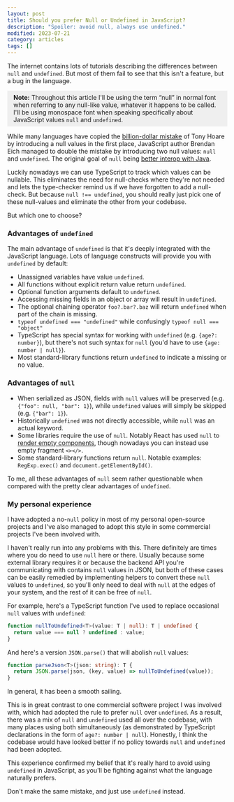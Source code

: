 ```yaml
---
layout: post
title: Should you prefer Null or Undefined in JavaScript?
description: "Spoiler: avoid null, always use undefined."
modified: 2023-07-21
category: articles
tags: []
---
```


The internet contains lots of tutorials describing the differences between `null` and `undefined`.
But most of them fail to see that this isn't a feature, but a bug in the language.

<p style="background: #efefef; padding: 0.5em 1em">
<strong>Note:</strong> Throughout this article I'll be using the term “null” in normal font
when referring to any null-like value, whatever it happens to be called.
I'll be using monospace font when speaking specifically about JavaScript values
<code>null</code> and <code>undefined</code>.
</p>

While many languages have copied the [billion-dollar mistake][null-mistake] of Tony Hoare
by introducing a null values in the first place,
JavaScript author Brendan Eich managed to double the mistake by introducing two null values:
`null` and `undefined`.
The original goal of `null` being [better interop with Java][java-interop].

Luckily nowadays we can use TypeScript to track which values can be nullable.
This eliminates the need for null-checks where they're not needed and
lets the type-checker remind us if we have forgotten to add a null-check.
But because `null !== undefined`, you should really just pick one of these
null-values and eliminate the other from your codebase.

But which one to choose?

### Advantages of `undefined`

The main advantage of `undefined` is that it's deeply integrated with the JavaScript language.
Lots of language constructs will provide you with `undefined` by default:

- Unassigned variables have value `undefined`.
- All functions without explicit return value return `undefined`.
- Optional function arguments default to `undefined`.
- Accessing missing fields in an object or array will result in `undefined`.
- The optional chaining operator `foo?.bar?.baz` will return `undefined` when part of the chain is missing.
- `typeof undefined === "undefined"` while confusingly `typeof null === "object"`
- TypeScript has special syntax for working with `undefined` (e.g. `{age?: number}`),
  but there's not such syntax for `null` (you'd have to use `{age: number | null}`).
- Most standard-library functions return `undefined` to indicate a missing or no value.

### Advantages of `null`

- When serialized as JSON, fields with `null` values will be preserved (e.g. `{"foo": null, "bar": 1}`),
  while `undefined` values will simply be skipped (e.g. `{"bar": 1}`).
- Historically `undefined` was not directly accessible, while `null` was an actual keyword.
- Some libraries require the use of `null`.
  Notably React has used `null` to [render empty components][react-null],
  though nowadays you can instead use empty fragment `<></>`.
- Some standard-library functions return `null`.
  Notable examples: `RegExp.exec()` and `document.getElementById()`.

To me, all these advantages of `null` seem rather questionable when compared
with the pretty clear advantages of `undefined`.

### My personal experience

I have adopted a no-`null` policy in most of my personal open-source projects
and I've also managed to adopt this style in some commercial projects I've been
involved with.

I haven't really run into any problems with this.
There definitely are times where you do need to use `null` here or there.
Usually because some external library requires it or because the backend API
you're communicating with contains `null` values in JSON, but both of these
cases can be easily remedied by implementing helpers to convert these
`null` values to `undefined`, so you'll only need to deal with `null` at the
edges of your system, and the rest of it can be free of `null`.

For example, here's a TypeScript function I've used
to replace occasional `null` values with `undefined`:

```ts
function nullToUndefined<T>(value: T | null): T | undefined {
  return value === null ? undefined : value;
}
```

And here's a version `JSON.parse()` that will abolish `null` values:

```ts
function parseJson<T>(json: string): T {
  return JSON.parse(json, (key, value) => nullToUndefined(value));
}
```

In general, it has been a smooth sailing.

This is in great contrast to one commercial softwere project I was involved with,
which had adopted the rule to prefer `null` over `undefined`.
As a result, there was a mix of `null` and `undefined` used all over the codebase,
with many places using both simultaneously (as demonstrated by TypeScript
declarations in the form of `age?: number | null`).
Honestly, I think the codebase would have looked better
if no policy towards `null` and `undefined` had been adopted.

This experience confirmed my belief that it's really hard to avoid using `undefined`
in JavaScript, as you'll be fighting against what the language naturally prefers.

Don't make the same mistake, and just use `undefined` instead.

[null-mistake]: https://www.infoq.com/presentations/Null-References-The-Billion-Dollar-Mistake-Tony-Hoare/
[java-interop]: https://twitter.com/BrendanEich/status/1271993445180010496?s=20
[react-null]: https://legacy.reactjs.org/blog/2014/07/17/react-v0.11.html#rendering-to-null
